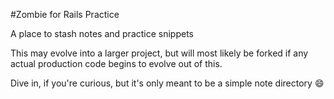 #Zombie for Rails Practice

A place to stash notes and practice snippets

This may evolve into a larger project, but will most likely be forked if any actual production code begins to evolve out of this.

Dive in, if you're curious, but it's only meant to be a simple note directory :smile:
